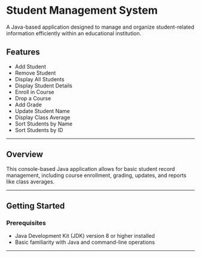 # Student Management System

A Java-based application designed to manage and organize student-related information efficiently within an educational institution.

##  Features

- Add Student  
- Remove Student  
- Display All Students  
- Display Student Details  
- Enroll in Course  
- Drop a Course  
- Add Grade  
- Update Student Name  
- Display Class Average  
- Sort Students by Name  
- Sort Students by ID  
---
## Overview

This console-based Java application allows for basic student record management, including course enrollment, grading, updates, and reports like class averages.

---

## Getting Started

### Prerequisites

- Java Development Kit (JDK) version 8 or higher installed  
- Basic familiarity with Java and command-line operations

---
